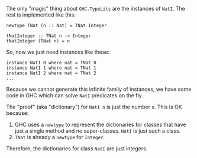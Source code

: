 
The only "magic" thing about `GHC.TypeLits` are the instances of `NatI`.  The rest is implemented like this:

```wiki
newtype TNat (n :: Nat) = TNat Integer

tNatInteger :: TNat n -> Integer
tNatInteger (TNat n) = n
```


So, now we just need instances like these:

```wiki
instance NatI 0 where nat = TNat 0
instance NatI 1 where nat = TNat 1
instance NatI 2 where nat = TNat 2
...
```


Because we cannot generate this infinite family of instances, we have
some code in GHC which can solve `NatI` predicates on the fly.


The "proof" (aka "dictionary") for `NatI n` is just the number `n`.  This is OK because:

1. GHC uses a `newtype` to represent the dictionaries for classes that have just a single method and no super-classes.  `NatI` is just such a class.
1. `TNat` is already a `newtype` for `Integer`.


Therefore, the dictionaries for class `NatI` are just integers.
